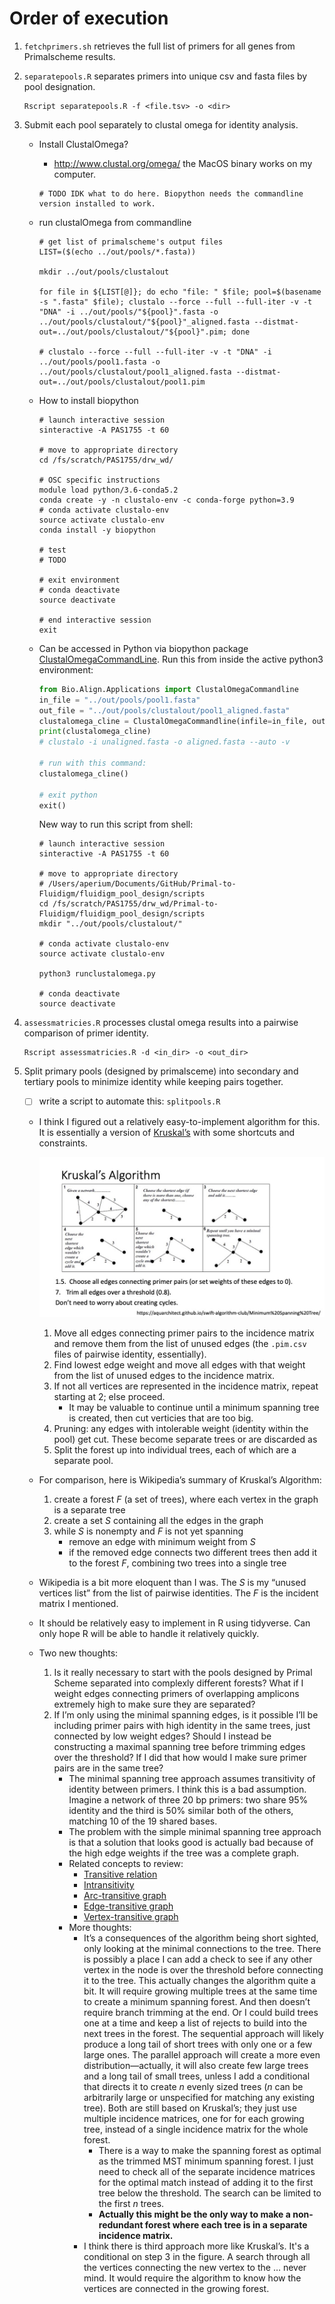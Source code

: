 # Order of execution

1. `fetchprimers.sh` retrieves the full list of primers for all genes from Primalscheme results.

2. `separatepools.R` separates primers into unique csv and fasta files by pool designation.

   ```shell
   Rscript separatepools.R -f <file.tsv> -o <dir>
   ```

   

3. Submit each pool separately to clustal omega for identity analysis.

   - Install ClustalOmega?

     - http://www.clustal.org/omega/ the MacOS binary works on my computer.

     ```shell
     # TODO IDK what to do here. Biopython needs the commandline version installed to work.
     ```

   - run clustalOmega from commandline

     ```shell
     # get list of primalscheme's output files
     LIST=($(echo ../out/pools/*.fasta))
     
     mkdir ../out/pools/clustalout
     
     for file in ${LIST[@]}; do echo "file: " $file; pool=$(basename -s ".fasta" $file); clustalo --force --full --full-iter -v -t "DNA" -i ../out/pools/"${pool}".fasta -o ../out/pools/clustalout/"${pool}"_aligned.fasta --distmat-out=../out/pools/clustalout/"${pool}".pim; done
     
     # clustalo --force --full --full-iter -v -t "DNA" -i ../out/pools/pool1.fasta -o ../out/pools/clustalout/pool1_aligned.fasta --distmat-out=../out/pools/clustalout/pool1.pim 
     
     ```

     

   - How to install biopython

     ```shell
     # launch interactive session
     sinteractive -A PAS1755 -t 60
     
     # move to appropriate directory
     cd /fs/scratch/PAS1755/drw_wd/
     
     # OSC specific instructions
     module load python/3.6-conda5.2
     conda create -y -n clustalo-env -c conda-forge python=3.9
     # conda activate clustalo-env
     source activate clustalo-env
     conda install -y biopython
     
     # test
     # TODO
     
     # exit environment
     # conda deactivate
     source deactivate
     
     # end interactive session
     exit
     ```

   - Can be accessed in Python via biopython package [ClustalOmegaCommandLine](https://biopython.org/docs/1.75/api/Bio.Align.Applications.html#Bio.Align.Applications.ClustalOmegaCommandline). Run this from inside the active python3 environment:

     ```python
     from Bio.Align.Applications import ClustalOmegaCommandline
     in_file = "../out/pools/pool1.fasta"
     out_file = "../out/pools/clustalout/pool1_aligned.fasta"
     clustalomega_cline = ClustalOmegaCommandline(infile=in_file, outfile=out_file, verbose=True, auto=True)
     print(clustalomega_cline)
     # clustalo -i unaligned.fasta -o aligned.fasta --auto -v
     
     # run with this command:
     clustalomega_cline()
     
     # exit python
     exit()
     ```
     
     New way to run this script from shell:
     
     ```shell
     # launch interactive session
     sinteractive -A PAS1755 -t 60
     
     # move to appropriate directory
     # /Users/aperium/Documents/GitHub/Primal-to-Fluidigm/fluidigm_pool_design/scripts
     cd /fs/scratch/PAS1755/drw_wd/Primal-to-Fluidigm/fluidigm_pool_design/scripts
     mkdir "../out/pools/clustalout/"
     
     # conda activate clustalo-env
     source activate clustalo-env
     
     python3 runclustalomega.py
     
     # conda deactivate
     source deactivate
     ```

4. `assessmatricies.R` processes clustal omega results into a pairwise comparison of primer identity.

   ```shell
   Rscript assessmatricies.R -d <in_dir> -o <out_dir>
   ```

   

5. Split primary pools (designed by primalsceme) into secondary and tertiary pools to minimize identity while keeping pairs together.

   - [ ] write a script to automate this: `splitpools.R`

   - I think I figured out a relatively easy-to-implement algorithm for this. It is essentially a version of [Kruskal’s](https://en.wikipedia.org/wiki/Kruskal%27s_algorithm) with some shortcuts and constraints.
     
     ![Kruskals](README.assets/Kruskals.jpg)
     
     1. Move all edges connecting primer pairs to the incidence matrix and remove them from the list of unused edges (the `.pim.csv` files of pairwise identity, essentially).
     2. Find lowest edge weight and move all edges with that weight from the list of unused edges to the incidence matrix.
     3. If not all vertices are represented in the incidence matrix, repeat starting at 2; else proceed.
        - It may be valuable to continue until a minimum spanning tree is created, then cut verticies that are too big.
     4. Pruning: any edges with intolerable weight (identity within the pool) get cut. These become separate trees or are discarded as 
     5. Split the forest up into individual trees, each of which are a separate pool.
     
   - For comparison, here is Wikipedia’s summary of Kruskal’s Algorithm:
     1. create a forest *F* (a set of trees), where each vertex in the graph is a separate tree
     2. create a set *S* containing all the edges in the graph
     3. while *S* is nonempty and *F* is not yet spanning
        - remove an edge with minimum weight from *S*
        - if the removed edge connects two different trees then add it to the forest *F*, combining two trees into a single tree
     
   - Wikipedia is a bit more eloquent than I was. The *S* is my “unused vertices list” from the list of pairwise identities. The *F* is the incident matrix I mentioned.

   - It should be relatively easy to implement in R using tidyverse. Can only hope R will be able to handle it relatively quickly.

   - Two new thoughts: 

     1. Is it really necessary to start with the pools designed by Primal Scheme separated into complexly different forests? What if I weight edges connecting primers of overlapping amplicons extremely high to make sure they are separated?
     2. If I’m only using the minimal spanning edges, is it possible I’ll be including primer pairs with high identity in the same trees, just connected by low weight edges? Should I instead be constructing a maximal spanning tree before trimming edges over the threshold? If I did that how would I make sure primer pairs are in the same tree?
        - The minimal spanning tree approach assumes transitivity of identity between primers. I think this is a bad assumption. Imagine a network of three 20 bp primers: two share 95% identity and the third is 50% similar both of the others, matching 10 of the 19 shared bases.
        - The problem with the simple minimal spanning tree approach is that a solution that looks good is actually bad because of the high edge weights if the tree was a complete graph.
        - Related concepts to review:
          -  [Transitive relation](https://en.wikipedia.org/wiki/Transitive_relation) 
          -  [Intransitivity](https://en.wikipedia.org/wiki/Intransitivity) 
          -  [Arc-transitive graph](https://en.wikipedia.org/wiki/Arc-transitive_graph) 
          -  [Edge-transitive graph](https://en.wikipedia.org/wiki/Edge-transitive_graph) 
          -  [Vertex-transitive graph](https://en.wikipedia.org/wiki/Vertex-transitive_graph) 
        - More thoughts:
          - It’s a consequences of the algorithm being short sighted, only looking at the minimal connections to the tree. There is possibly a place I can add a check to see if any other vertex in the node is over the threshold before connecting it to the tree. This actually changes the algorithm quite a bit. It will require growing multiple trees at the same time to create a minimum spanning forest. And then doesn’t require branch trimming at the end. Or I could build trees one at a time and keep a list of rejects to build into the next trees in the forest. The sequential approach will likely produce a long tail of short trees with only one or a few large ones. The parallel approach will create a more even distribution—actually, it will also create few large trees and a long tail of small trees, unless I add a conditional that directs it to create $n$ evenly sized trees ($n$  can be arbitrarily large or unspecified for matching any existing tree). Both are still based on Kruskal’s; they just use multiple incidence matrices, one for for each growing tree, instead of a single incidence matrix for the whole forest.
            - There is a way to make the spanning forest as optimal as the trimmed MST minimum spanning forest. I just need to check all of the separate incidence matrices for the optimal match instead of adding it to the first tree below the threshold. The search can be limited to the first $n$ trees.
            - **Actually this might be the only way to make a non-redundant forest where each tree is in a separate incidence matrix.**
          - I think there is third approach more like Kruskal’s. It's a conditional on step 3 in the figure. A search through all the vertices connecting the new vertex to the … never mind. It would require the algorithm to know how the vertices are connected in the growing forest. 

